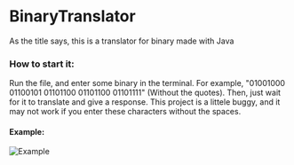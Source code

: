 # BinaryTranslator

As the title says, this is a translator for binary made with Java

### How to start it:
Run the file, and enter some binary in the terminal. For example, "01001000 01100101 01101100 01101100 01101111" (Without the quotes). Then, just wait for it to translate and give a response. This project is a littele buggy, and it may not work if you enter these characters without the spaces.

#### Example: <br />
![Example](https://raw.githubusercontent.com/SpicyToast/BinaryTranslator/main/Example.png)
